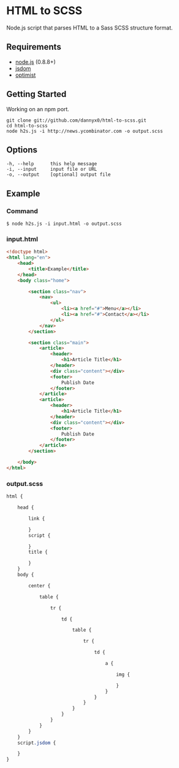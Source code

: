 # HTML to SCSS

Node.js script that parses HTML to a Sass SCSS structure format.

## Requirements

- [node.js](nodejs.org) (0.8.8+)
- [jsdom](https://github.com/tmpvar/jsdom)
- [optimist](https://github.com/substack/node-optimist)

## Getting Started

Working on an npm port.

	git clone git://github.com/dannyx0/html-to-scss.git
	cd html-to-scss
	node h2s.js -i http://news.ycombinator.com -o output.scss

## Options

	-h, --help		this help message
	-i, --input		input file or URL
	-o, --output	[optional] output file

## Example

### Command

	$ node h2s.js -i input.html -o output.scss

### input.html

````html
<!doctype html>
<html lang="en">
	<head>
		<title>Example</title>
	</head>
	<body class="home">

		<section class="nav">
			<nav>
				<ul>
					<li><a href="#">Menu</a></li>
					<li><a href="#">Contact</a></li>
				</ul>
			</nav>
		</section>

		<section class="main">
			<article>
				<header>
					<h1>Article Title</h1>
				</header>
				<div class="content"></div>
				<footer>
					Publish Date
				</footer>
			</article>
			<article>
				<header>
					<h1>Article Title</h1>
				</header>
				<div class="content"></div>
				<footer>
					Publish Date
				</footer>
			</article>
		</section>

	</body>
</html>
````

### output.scss

````scss
html {

	head {

		link {

		}
		script {

		}
		title {

		}
	}
	body {

		center {

			table {

				tr {

					td {

						table {

							tr {

								td {

									a {

										img {

										}
									}
								}
							}
						}
					}
				}
			}
		}
	}
	script.jsdom {

	}
}
````